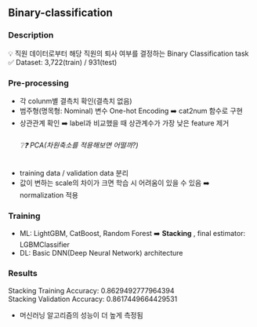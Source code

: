 ## Binary-classification  

### Description  
💡 직원 데이터로부터 해당 직원의 퇴사 여부를 결정하는 Binary Classification task  
✅ Dataset: 3,722(train) / 931(test)  

### Pre-processing
- 각 colunm별 결측치 확인(결측치 없음)
- 범주형(명목형: Nominal) 변수 One-hot Encoding ➡️ cat2num 함수로 구현
- 상관관계 확인 ➡️ label과 비교했을 때 상관계수가 가장 낮은 feature 제거 
   ###### ❔❓ PCA(차원축소를 적용해보면 어떨까?)
- training data / validation data 분리
- 값이 변하는 scale의 차이가 크면 학습 시 어려움이 있을 수 있음 ➡️ normalization 적용

### Training
- ML: LightGBM, CatBoost, Random Forest ➡️ **Stacking** , final estimator: LGBMClassifier
- DL: Basic DNN(Deep Neural Network) architecture


### Results
Stacking Training Accuracy: 0.8629492777964394  
Stacking Validation Accuracy: 0.8617449664429531

- 머신러닝 알고리즘의 성능이 더 높게 측정됨
